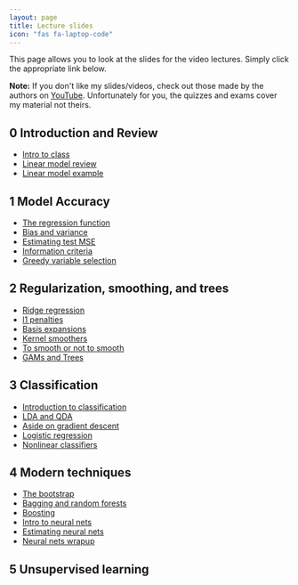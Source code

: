 ```yaml
---
layout: page
title: Lecture slides
icon: "fas fa-laptop-code"
---
```


This page allows you to look at the slides for the video lectures. Simply
click the appropriate link below. 

__Note:__ If you don't like my slides/videos, check out those made by the authors on [YouTube](https://www.r-bloggers.com/in-depth-introduction-to-machine-learning-in-15-hours-of-expert-videos/). Unfortunately for you, 
the quizzes and exams cover my material not theirs.

## 0 Introduction and Review

* [Intro to class](lecture-slides/00-intro-to-class.html)
* [Linear model review](lecture-slides/01-lm-review.html)
* [Linear model example](lecture-slides/02-lm-example.html)

## 1 Model Accuracy

* [The regression function](lecture-slides/03-regression-function.html)
* [Bias and variance](lecture-slides/04-bias-variance.html)
* [Estimating test MSE](lecture-slides/05-estimating-test-mse.html)
* [Information criteria](lecture-slides/06-information-criteria.html)
* [Greedy variable selection](lecture-slides/07-greedy-selection.html)


## 2 Regularization, smoothing, and trees

* [Ridge regression](lecture-slides/08-ridge-regression.html)
* [l1 penalties](lecture-slides/09-l1-penalties.html)
* [Basis expansions](lecture-slides/10-basis-expansions.htmll)
* [Kernel smoothers](lecture-slides/11-kernel-smoothers.html)
* [To smooth or not to smooth](lecture-slides/12-why-smooth.html)
* [GAMs and Trees](lecture-slides/13-gams-trees.html)


## 3 Classification

* [Introduction to classification](lecture-slides/14-classification-intro.html)
* [LDA and QDA](lecture-slides/15-LDA-and-QDA.html)
* [Aside on gradient descent](lecture-slides/00-gradient-descent.html)
* [Logistic regression](lecture-slides/16-logistic-regression.html)
* [Nonlinear classifiers](lecture-slides/17-nonlinear-classifiers.html)

## 4 Modern techniques

* [The bootstrap](lecture-slides/18-the-bootstrap.html)
* [Bagging and random forests](lecture-slides/19-bagging-and-rf.html)
* [Boosting](lecture-slides/20-boosting.html)
* [Intro to neural nets](lecture-slides/21-nnets-intro.html)
* [Estimating neural nets](lecture-slides/22-nnets-estimation.html)
* [Neural nets wrapup](lecture-slides/23-nnets-other.html)

## 5 Unsupervised learning


